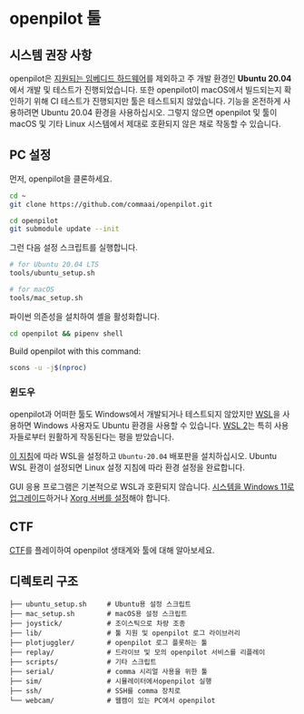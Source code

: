 # openpilot 툴

## 시스템 권장 사항

openpilot은 [지원되는 임베디드 하드웨어](https://github.com/cebu13/openpilot#pc-%EC%9E%91%EB%8F%99%EB%B2%95)를 제외하고 주 개발 환경인 **Ubuntu 20.04**에서 개발 및 테스트가 진행되었습니다. 또한 openpilot이 macOS에서 빌드되는지 확인하기 위해 CI 테스트가 진행되지만 툴은 테스트되지 않았습니다. 기능을 온전하게 사용하려면 Ubuntu 20.04 환경을 사용하십시오. 그렇지 않으면 openpilot 및 툴이 macOS 및 기타 Linux 시스템에서 제대로 호환되지 않은 채로 작동할 수 있습니다.

## PC 설정


먼저, openpilot을 클론하세요.
``` bash
cd ~
git clone https://github.com/commaai/openpilot.git

cd openpilot 
git submodule update --init
```

그런 다음 설정 스크립트를 실행합니다.

``` bash
# for Ubuntu 20.04 LTS
tools/ubuntu_setup.sh

# for macOS
tools/mac_setup.sh
```

파이썬 의존성을 설치하여 셸을 활성화합니다.

``` bash
cd openpilot && pipenv shell
```

Build openpilot with this command:
``` bash
scons -u -j$(nproc)
```

### 윈도우

openpilot과 어떠한 툴도 Windows에서 개발되거나 테스트되지 않았지만 [WSL](https://docs.microsoft.com/en-us/windows/wsl/about)을 사용하면 Windows 사용자도 Ubuntu 환경을 사용할 수 있습니다. [WSL 2](https://docs.microsoft.com/en-us/windows/wsl/compare-versions)는 특히 사용자들로부터 원활하게 작동된다는 평을 받았습니다.

[이 지침](https://docs.microsoft.com/en-us/windows/wsl/install)에 따라 WSL을 설정하고 `Ubuntu-20.04` 배포판을 설치하십시오. Ubuntu WSL 환경이 설정되면 Linux 설정 지침에 따라 환경 설정을 완료합니다.

GUI 응용 프로그램은 기본적으로 WSL과 호환되지 않습니다. [시스템을 Windows 11로 업그레이드](https://docs.microsoft.com/en-us/windows/wsl/tutorials/gui-apps)하거나 [Xorg 서버를 설정](https://techcommunity.microsoft.com/t5/windows-dev-appconsult/running-wsl-gui-apps-on-windows-10/ba-p/1493242)해야 합니다.  


## CTF
[CTF](/tools/CTF.md)를 플레이하여 openpilot 생태계와 툴에 대해 알아보세요.

## 디렉토리 구조

```
├── ubuntu_setup.sh     # Ubuntu용 설정 스크립트
├── mac_setup.sh        # macOS용 설정 스크립트
├── joystick/           # 조이스틱으로 차량 조종
├── lib/                # 툴 지원 및 openpilot 로그 라이브러리
├── plotjuggler/        # openpilot 로그 플롯하는 툴
├── replay/             # 드라이브 및 모의 openpilot 서비스를 리플레이
├── scripts/            # 기타 스크립트
├── serial/             # comma 시리얼 사용을 위한 툴
├── sim/                # 시뮬레이터에서openpilot 실행
├── ssh/                # SSH를 comma 장치로
└── webcam/             # 웹캠이 있는 PC에서 openpilot 
```
